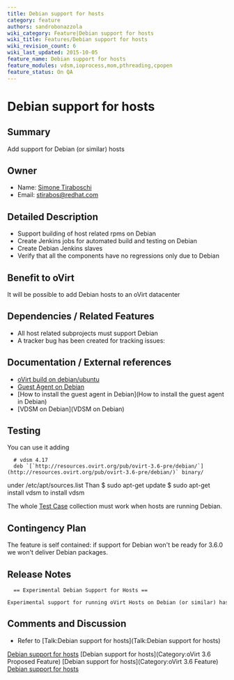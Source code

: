 ```yaml
---
title: Debian support for hosts
category: feature
authors: sandrobonazzola
wiki_category: Feature|Debian support for hosts
wiki_title: Features/Debian support for hosts
wiki_revision_count: 6
wiki_last_updated: 2015-10-05
feature_name: Debian support for hosts
feature_modules: vdsm,ioprocess,mom,pthreading,cpopen
feature_status: On QA
---
```


# Debian support for hosts

## Summary

Add support for Debian (or similar) hosts

## Owner

*   Name: [Simone Tiraboschi](User:Stirabos)
*   Email: <stirabos@redhat.com>

## Detailed Description

*   Support building of host related rpms on Debian
*   Create Jenkins jobs for automated build and testing on Debian
*   Create Debian Jenkins slaves
*   Verify that all the components have no regressions only due to Debian

## Benefit to oVirt

It will be possible to add Debian hosts to an oVirt datacenter

## Dependencies / Related Features

*   All host related subprojects must support Debian
*   A tracker bug has been created for tracking issues:

## Documentation / External references

*   [oVirt build on debian/ubuntu](Ovirt_build_on_debian/ubuntu)
*   [Guest Agent on Debian](Debian/GuestAgent)
*   [How to install the guest agent in Debian](How to install the guest agent in Debian)
*   [VDSM on Debian](VDSM on Debian)

## Testing

You can use it adding

      # vdsm 4.17
      deb `[`http://resources.ovirt.org/pub/ovirt-3.6-pre/debian/`](http://resources.ovirt.org/pub/ovirt-3.6-pre/debian/)` binary/

under /etc/apt/sources.list Than $ sudo apt-get update $ sudo apt-get install vdsm to install vdsm

The whole [Test Case](http://www.ovirt.org/Category:TestCase) collection must work when hosts are running Debian.

## Contingency Plan

The feature is self contained: if support for Debian won't be ready for 3.6.0 we won't deliver Debian packages.

## Release Notes

      == Experimental Debian Support for Hosts ==
      Experimental support for running oVirt Hosts on Debian (or similar) has been added providing custom packaging of needed dependencies.

## Comments and Discussion

*   Refer to [Talk:Debian support for hosts](Talk:Debian support for hosts)

[Debian support for hosts](Category:Feature) [Debian support for hosts](Category:oVirt 3.6 Proposed Feature) [Debian support for hosts](Category:oVirt 3.6 Feature) [Debian support for hosts](Category:Integration)
